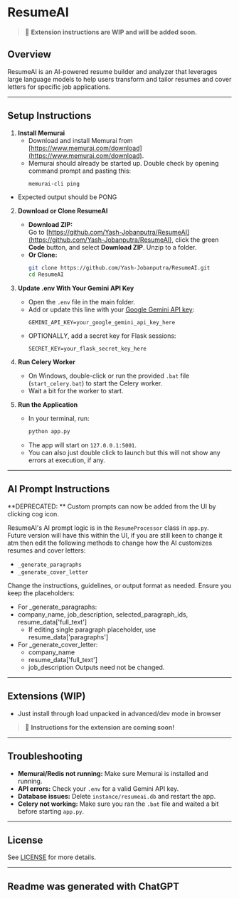 # ResumeAI

> 🚧 **Extension instructions are WIP and will be added soon.**

## Overview

ResumeAI is an AI-powered resume builder and analyzer that leverages large language models to help users transform and tailor resumes and cover letters for specific job applications.

---

## Setup Instructions

1. **Install Memurai**
   - Download and install Memurai from [https://www.memurai.com/download](https://www.memurai.com/download).
   - Memurai should already be started up. Double check by opening command prompt and pasting this:
     ```sh
     memurai-cli ping
     ```
  - Expected output should be PONG
     

2. **Download or Clone ResumeAI**
   - **Download ZIP:**  
     Go to [https://github.com/Yash-Jobanputra/ResumeAI](https://github.com/Yash-Jobanputra/ResumeAI), click the green **Code** button, and select **Download ZIP**. Unzip to a folder.
   - **Or Clone:**  
     ```sh
     git clone https://github.com/Yash-Jobanputra/ResumeAI.git
     cd ResumeAI
     ```

3. **Update .env With Your Gemini API Key**
   - Open the `.env` file in the main folder.
   - Add or update this line with your [Google Gemini API key](https://aistudio.google.com/app/apikey):
     ```
     GEMINI_API_KEY=your_google_gemini_api_key_here
     ```
   - OPTIONALLY, add a secret key for Flask sessions:
     ```
     SECRET_KEY=your_flask_secret_key_here
     ```

4. **Run Celery Worker**
   - On Windows, double-click or run the provided `.bat` file (`start_celery.bat`) to start the Celery worker.
   - Wait a bit for the worker to start.

5. **Run the Application**
   - In your terminal, run:
     ```sh
     python app.py
     ```
   - The app will start on `127.0.0.1:5001`.
   - You can also just double click to launch but this will not show any errors at execution, if any.

---

## AI Prompt Instructions
**DEPRECATED: ** Custom prompts can now be added from the UI by clicking cog icon.

ResumeAI's AI prompt logic is in the `ResumeProcessor` class in `app.py`.  
Future version will have this within the UI, if you are still keen to change it atm then edit the following methods to change how the AI customizes resumes and cover letters:

- `_generate_paragraphs`
- `_generate_cover_letter`


Change the instructions, guidelines, or output format as needed. Ensure you keep the placeholders:
 - For _generate_paragraphs:
  - company_name, job_description, selected_paragraph_ids, resume_data['full_text']
    - If editing single paragraph placeholder, use resume_data['paragraphs']
 - For _generate_cover_letter:
    - company_name
    - resume_data['full_text']
    - job_description
Outputs need not be changed. 

---

## Extensions (WIP)
- Just install through load unpacked in advanced/dev mode in browser
> 🚧 **Instructions for the extension are coming soon!**

---

## Troubleshooting

- **Memurai/Redis not running:** Make sure Memurai is installed and running.
- **API errors:** Check your `.env` for a valid Gemini API key.
- **Database issues:** Delete `instance/resumeai.db` and restart the app.
- **Celery not working:** Make sure you ran the `.bat` file and waited a bit before starting `app.py`.

---

## License

See [LICENSE](LICENSE) for more details.

---

**Readme was generated with  ChatGPT**
- 

